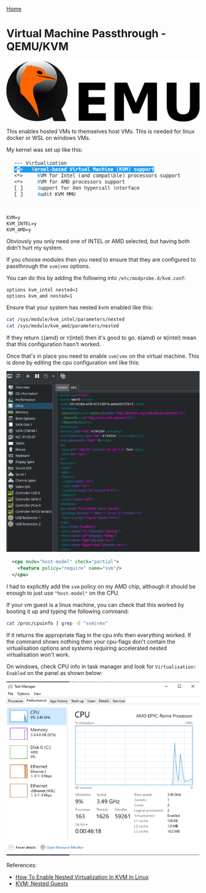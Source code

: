 [Home](../index.md)

Virtual Machine Passthrough - QEMU/KVM
================================================

![QEmu Logo](res/qemu-logo.png)

This enables hosted VMs to themselves host VMs. This is needed for linux docker or WSL on windows VMs.

My kernel was set up like this:

![Screenshot showing the kernel configuration having an asterix next to the 3 options for KVM, KVM Intel and KVM AMD](res/Screenshot_20210625_171546.png)

```
KVM=y
KVM_INTEL=y
KVM_AMD=y
```

Obviously you only need one of INTEL or AMD selected, but having both didn't hurt my system.

If you choose modules then you need to ensure that they are configured to passthrough the `svm|vmx` options.

You can do this by adding the following into `/etc/modprobe.d/kvm.conf`:
```
options kvm_intel nested=1
options kvm_amd nested=1
```

Ensure that your system has nested kvm enabled like this:
```sh
cat /sys/module/kvm_intel/parameters/nested
cat /sys/module/kvm_amd/parameters/nested
```

If they return `1`(amd) or `Y`(intel) then it's good to go. `0`(amd) or `N`(intel) mean that this configuration hasn't worked.

Once that's in place you need to enable `svm|vmx` on the virtual machine. This is done by editing the cpu configuration xml like this:

![Screenshot showing qemu xml config of a kvm virtual machine where teh cpu has the svm feature enabled](res/Screenshot_20210625_173029.png)

```xml
  <cpu mode="host-model" check="partial">
    <feature policy="require" name="svm"/>
  </cpu>
```

I had to explicitly add the `svm` policy on my AMD chip, although it should be enough to just use `"host-model"` on the CPU.

If your vm guest is a linux machine, you can check that this worked by booting it up and typing the following command:

```sh
cat /proc/cpuinfo | grep -E "svm|vmx"
```

If it returns the appropriate flag in the cpu info then everything worked. If the command shows nothing then your cpu-flags don't contain the virtualisation options and systems requiring accelerated nested virtualisation won't work.

On windows, check CPU info in task manager and look for `Virtualisation: Enabled` on the panel as shown below:

![Task manager screenshot showing virtualsation being enabled](res/Screenshot_20210625_173736.png)

References:

* [How To Enable Nested Virtualization In KVM In Linux](https://ostechnix.com/how-to-enable-nested-virtualization-in-kvm-in-linux/)
* [KVM: Nested Guests](https://www.linux-kvm.org/page/Nested_Guests)
